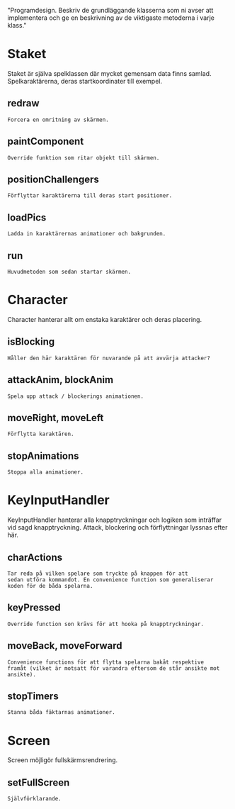 "Programdesign. Beskriv de grundläggande klasserna som ni avser att implementera
och ge en beskrivning av de viktigaste metoderna i varje klass."

Staket
======

Staket är själva spelklassen där mycket gemensam data finns samlad.
Spelkaraktärerna, deras startkoordinater till exempel.

redraw
------
	Forcera en omritning av skärmen.

paintComponent
--------------
	Override funktion som ritar objekt till skärmen.

positionChallengers
-------------------
	Förflyttar karaktärerna till deras start positioner.

loadPics
--------
	Ladda in karaktärernas animationer och bakgrunden.

run
---
	Huvudmetoden som sedan startar skärmen.

Character
=========

Character hanterar allt om enstaka karaktärer och deras placering. 

isBlocking
----------
	Håller den här karaktären för nuvarande på att avvärja attacker?

attackAnim, blockAnim
---------------------
	Spela upp attack / blockerings animationen.

moveRight, moveLeft
-------------------
	Förflytta karaktären.
		
stopAnimations
--------------
	Stoppa alla animationer.

KeyInputHandler
===============

KeyInputHandler hanterar alla knapptryckningar och logiken som inträffar vid
sagd knapptryckning. Attack, blockering och förflyttningar lyssnas efter
här.

charActions
-----------
	Tar reda på vilken spelare som tryckte på knappen för att
	sedan utföra kommandot. En convenience function som generaliserar
	koden för de båda spelarna.

keyPressed
----------
	Override function son krävs för att hooka på knapptryckningar.

moveBack, moveForward
---------------------
	Convenience functions för att flytta spelarna bakåt respektive
	framåt (vilket är motsatt för varandra eftersom de står ansikte mot
	ansikte).

stopTimers
----------
	Stanna båda fäktarnas animationer.

Screen
======

Screen möjligör fullskärmsrendrering.

setFullScreen
-------------
	Självförklarande.


